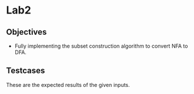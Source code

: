 # Lab2

## Objectives

* Fully implementing the subset construction algorithm to convert NFA to DFA.

## Testcases



These are the expected results of the given inputs.